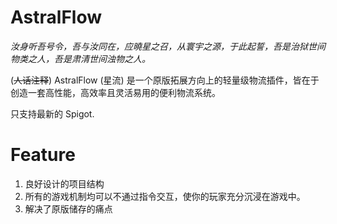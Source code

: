 # AstralFlow

*汝身听吾号令，吾与汝同在，应曉星之召，从寰宇之源，于此起誓，吾是治狱世间物类之人，吾是肃清世间浊物之人。*

(~~人话注释~~) AstralFlow (星流) 是一个原版拓展方向上的轻量级物流插件，皆在于创造一套高性能，高效率且灵活易用的便利物流系统。

只支持最新的 Spigot.

# Feature

1. 良好设计的项目结构
2. 所有的游戏机制均可以不通过指令交互，使你的玩家充分沉浸在游戏中。
3. 解决了原版储存的痛点
